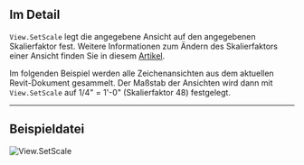 ## Im Detail
`View.SetScale` legt die angegebene Ansicht auf den angegebenen Skalierfaktor fest. Weitere Informationen zum Ändern des Skalierfaktors einer Ansicht finden Sie in diesem [Artikel](https://help.autodesk.com/view/RVTLT/2024/DEU/?guid=GUID-D5DCF485-C943-4F01-93FB-1E6CA88050A7).

Im folgenden Beispiel werden alle Zeichenansichten aus dem aktuellen Revit-Dokument gesammelt. Der Maßstab der Ansichten wird dann mit `View.SetScale` auf 1/4" = 1'-0" (Skalierfaktor 48) festgelegt.
___
## Beispieldatei

![View.SetScale](./Revit.Elements.Views.View.SetScale_img.jpg)
